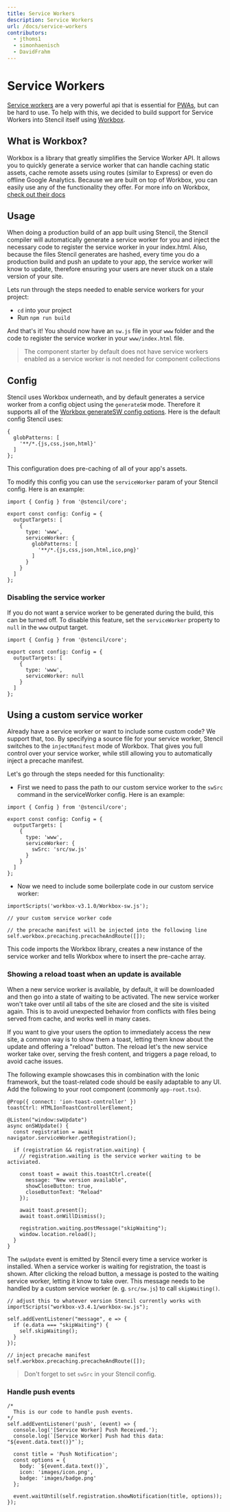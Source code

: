 ```yaml
---
title: Service Workers
description: Service Workers
url: /docs/service-workers
contributors:
  - jthoms1
  - simonhaenisch
  - DavidFrahm
---
```


# Service Workers

[Service workers](https://developers.google.com/web/fundamentals/getting-started/primers/service-workers) are a very powerful api that is essential for [PWAs](https://blog.ionic.io/what-is-a-progressive-web-app/), but can be hard to use. To help with this, we decided to build support for Service Workers into Stencil itself using [Workbox](https://workboxjs.org/).

## What is Workbox?

Workbox is a library that greatly simplifies the Service Worker API. It allows you to quickly generate a service worker that can handle caching static assets, cache remote assets using routes (similar to Express) or even do offline Google Analytics. Because we are built on top of Workbox, you can easily use any of the functionality they offer. For more info on Workbox, [check out their docs](https://developers.google.com/web/tools/workbox/)

## Usage

When doing a production build of an app built using Stencil, the Stencil compiler will automatically generate a service worker for you and inject the necessary code to register the service worker in your index.html. Also, because the files Stencil generates are hashed, every time you do a production build and push an update to your app, the service worker will know to update, therefore ensuring your users are never stuck on a stale version of your site.

Lets run through the steps needed to enable service workers for your project:

- `cd` into your project
- Run `npm run build`

And that's it! You should now have an `sw.js` file in your `www` folder and the code to register the service worker in your `www/index.html` file.

> The component starter by default does not have service workers enabled as a service worker is not needed for component collections

## Config

Stencil uses Workbox underneath, and by default generates a service worker from a config object using the `generateSW` mode. Therefore it supports all of the [Workbox generateSW config options](https://developers.google.com/web/tools/workbox/modules/workbox-build#full_generatesw_config). Here is the default config Stencil uses:

```tsx
{
  globPatterns: [
    '**/*.{js,css,json,html}'
  ]
};
```

This configuration does pre-caching of all of your app's assets.

To modify this config you can use the `serviceWorker` param of your Stencil config. Here is an example:

```tsx
import { Config } from '@stencil/core';

export const config: Config = {
  outputTargets: [
    {
      type: 'www',
      serviceWorker: {
        globPatterns: [
          '**/*.{js,css,json,html,ico,png}'
        ]
      }
    }
  ]
};
```

### Disabling the service worker

If you do not want a service worker to be generated during the build, this can be turned off. To disable this feature, set the `serviceWorker` property to `null` in the `www` output target.

```tsx
import { Config } from '@stencil/core';

export const config: Config = {
  outputTargets: [
    {
      type: 'www',
      serviceWorker: null
    }
  ]
};
```

## Using a custom service worker

Already have a service worker or want to include some custom code? We support that, too. By specifying a source file for your service worker, Stencil switches to the `injectManifest` mode of Workbox. That gives you full control over your service worker, while still allowing you to automatically inject a precache manifest.

Let's go through the steps needed for this functionality:

- First we need to pass the path to our custom service worker to the `swSrc` command in the serviceWorker config. Here is an example:

```tsx
import { Config } from '@stencil/core';

export const config: Config = {
  outputTargets: [
    {
      type: 'www',
      serviceWorker: {
        swSrc: 'src/sw.js'
      }
    }
  ]
};
```

- Now we need to include some boilerplate code in our custom service worker:

```tsx
importScripts('workbox-v3.1.0/Workbox-sw.js');

// your custom service worker code

// the precache manifest will be injected into the following line
self.workbox.precaching.precacheAndRoute([]);
```

This code imports the Workbox library, creates a new instance of the service worker and tells Workbox where to insert the pre-cache array.

### Showing a reload toast when an update is available

When a new service worker is available, by default, it will be downloaded and then go into a state of waiting to be activated. The new service worker won't take over until all tabs of the site are closed and the site is visited again. This is to avoid unexpected behavior from conflicts with files being served from cache, and works well in many cases.

If you want to give your users the option to immediately access the new site, a common way is to show them a toast, letting them know about the update and offering a "reload" button. The reload let's the new service worker take over, serving the fresh content, and triggers a page reload, to avoid cache issues.

The following example showcases this in combination with the Ionic framework, but the toast-related code should be easily adaptable to any UI. Add the following to your root component (commonly `app-root.tsx`).

```tsx
@Prop({ connect: 'ion-toast-controller' })
toastCtrl: HTMLIonToastControllerElement;

@Listen("window:swUpdate")
async onSWUpdate() {
  const registration = await navigator.serviceWorker.getRegistration();

  if (registration && registration.waiting) {
    // registration.waiting is the service worker waiting to be activiated.

    const toast = await this.toastCtrl.create({
      message: "New version available",
      showCloseButton: true,
      closeButtonText: "Reload"
    });

    await toast.present();
    await toast.onWillDismiss();

    registration.waiting.postMessage("skipWaiting");
    window.location.reload();
  }
}
```

The `swUpdate` event is emitted by Stencil every time a service worker is installed. When a service worker is waiting for registration, the toast is shown. After clicking the reload button, a message is posted to the waiting service worker, letting it know to take over. This message needs to be handled by a custom service worker (e. g. `src/sw.js`) to call `skipWaiting()`.

```tsx
// adjust this to whatever version Stencil currently works with
importScripts("workbox-v3.4.1/workbox-sw.js");

self.addEventListener("message", e => {
  if (e.data === "skipWaiting") {
    self.skipWaiting();
  }
});

// inject precache manifest
self.workbox.precaching.precacheAndRoute([]);
```

> Don't forget to set `swSrc` in your Stencil config.

### Handle push events

```tsx
/*
  This is our code to handle push events.
*/
self.addEventListener('push', (event) => {
  console.log('[Service Worker] Push Received.');
  console.log(`[Service Worker] Push had this data: "${event.data.text()}"`);

  const title = 'Push Notification';
  const options = {
    body: `${event.data.text()}`,
    icon: 'images/icon.png',
    badge: 'images/badge.png'
  };

  event.waitUntil(self.registration.showNotification(title, options));
});
```
